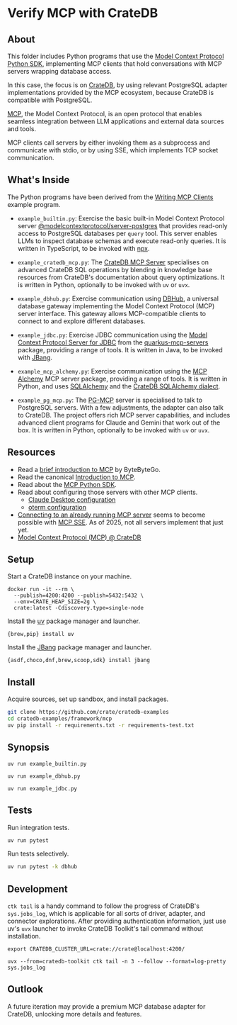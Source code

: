 # Verify MCP with CrateDB

## About

This folder includes Python programs that use the [Model Context Protocol
Python SDK], implementing MCP clients that hold conversations with MCP servers
wrapping database access.

In this case, the focus is on [CrateDB], by using relevant PostgreSQL adapter
implementations provided by the MCP ecosystem, because CrateDB is compatible
with PostgreSQL.

[MCP], the Model Context Protocol, is an open protocol that enables seamless
integration between LLM applications and external data sources and tools.

MCP clients call servers by either invoking them as a subprocess and
communicate with stdio, or by using SSE, which implements TCP socket
communication.

## What's Inside

The Python programs have been derived from the [Writing MCP Clients] example
program.

- `example_builtin.py`: Exercise the basic built-in Model Context Protocol server
  [@modelcontextprotocol/server-postgres] that provides read-only access to
  PostgreSQL databases per `query` tool. This server enables LLMs to inspect
  database schemas and execute read-only queries. It is written in TypeScript,
  to be invoked with [npx].

- `example_cratedb_mcp.py`:
  The [CrateDB MCP Server] specialises on advanced CrateDB SQL operations by blending in
  knowledge base resources from CrateDB's documentation about query optimizations.
  It is written in Python, optionally to be invoked with `uv` or `uvx`.

- `example_dbhub.py`: Exercise communication using [DBHub], a universal database
  gateway implementing the Model Context Protocol (MCP) server interface. This
  gateway allows MCP-compatible clients to connect to and explore different databases.

- `example_jdbc.py`: Exercise JDBC communication using the [Model Context Protocol
  Server for JDBC] from the [quarkus-mcp-servers] package, providing a range
  of tools. It is written in Java, to be invoked with [JBang].

- `example_mcp_alchemy.py`: Exercise communication using the [MCP Alchemy] MCP
  server package, providing a range of tools. It is written in Python, and uses
  [SQLAlchemy] and the [CrateDB SQLAlchemy dialect].

- `example_pg_mcp.py`:
  The [PG-MCP] server is specialised to talk to PostgreSQL servers. With a few adjustments,
  the adapter can also talk to CrateDB. The project offers rich MCP server capabilities,
  and includes advanced client programs for Claude and Gemini that work out of the box.
  It is written in Python, optionally to be invoked with `uv` or `uvx`.

## Resources

- Read a [brief introduction to MCP] by ByteByteGo.
- Read the canonical [Introduction to MCP].
- Read about the [MCP Python SDK].
- Read about configuring those servers with other MCP clients.
  - [Claude Desktop configuration]
  - [oterm configuration]
- [Connecting to an already running MCP server] seems to become possible
  with [MCP SSE]. As of 2025, not all servers implement that just yet.
- [Model Context Protocol (MCP) @ CrateDB]

## Setup

Start a CrateDB instance on your machine.
```shell
docker run -it --rm \
  --publish=4200:4200 --publish=5432:5432 \
  --env=CRATE_HEAP_SIZE=2g \
  crate:latest -Cdiscovery.type=single-node
```

Install the [uv] package manager and launcher.
```shell
{brew,pip} install uv
```

Install the [JBang] package manager and launcher.
```shell
{asdf,choco,dnf,brew,scoop,sdk} install jbang
```

## Install

Acquire sources, set up sandbox, and install packages.
```bash
git clone https://github.com/crate/cratedb-examples
cd cratedb-examples/framework/mcp
uv pip install -r requirements.txt -r requirements-test.txt
```

## Synopsis

```shell
uv run example_builtin.py
```
```shell
uv run example_dbhub.py
```
```shell
uv run example_jdbc.py
```

## Tests

Run integration tests.
```bash
uv run pytest
```

Run tests selectively.
```bash
uv run pytest -k dbhub
```

## Development

`ctk tail` is a handy command to follow the progress of CrateDB's `sys.jobs_log`,
which is applicable for all sorts of driver, adapter, and connector explorations.
After providing authentication information, just use uv's `uvx` launcher to invoke
CrateDB Toolkit's tail command without installation.
```shell
export CRATEDB_CLUSTER_URL=crate://crate@localhost:4200/
```
```shell
uvx --from=cratedb-toolkit ctk tail -n 3 --follow --format=log-pretty sys.jobs_log
```

## Outlook

A future iteration may provide a premium MCP database adapter for CrateDB,
unlocking more details and features.


[brief introduction to MCP]: https://blog.bytebytego.com/i/159075598/what-is-mcp
[Claude Desktop configuration]: https://github.com/modelcontextprotocol/servers?tab=readme-ov-file#using-an-mcp-client
[connecting to an already running MCP server]: https://github.com/modelcontextprotocol/python-sdk/issues/145
[CrateDB]: https://cratedb.com/database
[CrateDB MCP Server]: https://github.com/crate/cratedb-mcp
[CrateDB SQLAlchemy dialect]: https://cratedb.com/docs/sqlalchemy-cratedb/
[DBHub]: https://github.com/bytebase/dbhub
[Introduction to MCP]: https://modelcontextprotocol.io/introduction
[JBang]: https://www.jbang.dev/
[MCP]: https://modelcontextprotocol.io/
[MCP Alchemy]: https://github.com/runekaagaard/mcp-alchemy
[MCP Python SDK]: https://github.com/modelcontextprotocol/python-sdk
[MCP SSE]: https://github.com/sidharthrajaram/mcp-sse
[Model Context Protocol (MCP) @ CrateDB]: https://github.com/crate/crate-clients-tools/discussions/234
[Model Context Protocol Python SDK]: https://pypi.org/project/mcp/
[Model Context Protocol Server for JDBC]: https://github.com/quarkiverse/quarkus-mcp-servers/tree/main/jdbc#readme
[@modelcontextprotocol/server-postgres]: https://www.npmjs.com/package/@modelcontextprotocol/server-postgres
[npx]: https://docs.npmjs.com/cli/v11/commands/npx
[oterm configuration]: https://ggozad.github.io/oterm/tools/mcp/
[PG-MCP]: https://github.com/stuzero/pg-mcp-server
[quarkus-mcp-servers]: https://github.com/quarkiverse/quarkus-mcp-servers
[SQLAlchemy]: https://sqlalchemy.org/
[uv]: https://docs.astral.sh/uv/
[Writing MCP Clients]: https://github.com/modelcontextprotocol/python-sdk?tab=readme-ov-file#writing-mcp-clients
